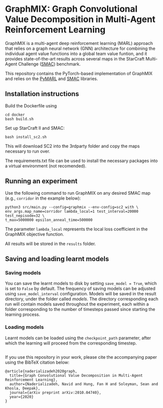 # GraphMIX: Graph Convolutional Value Decomposition in Multi-Agent Reinforcement Learning

GraphMIX is a multi-agent deep reinforcement learning (MARL) approach that relies on a graph neural network (GNN) architecture for combining the individual agent value functions into a global team value funtion, and it provides state-of-the-art results across several maps in the StarCraft Multi-Agent Challenge ([SMAC](https://github.com/oxwhirl/smac)) benchmark.

This repository contains the PyTorch-based implementation of GraphMIX and relies on the [PyMARL](https://github.com/oxwhirl/pymarl) and [SMAC](https://github.com/oxwhirl/smac) libraries.

## Installation instructions

Build the Dockerfile using 
```shell
cd docker
bash build.sh
```

Set up StarCraft II and SMAC:
```shell
bash install_sc2.sh
```

This will download SC2 into the 3rdparty folder and copy the maps necessary to run over.

The requirements.txt file can be used to install the necessary packages into a virtual environment (not recomended).

## Running an experiment 

Use the following command to run GraphMIX on any desired SMAC map (e.g., `corridor` in the example below):

```shell
python3 src/main.py --config=graphmix --env-config=sc2 with \
env_args.map_name=corridor lambda_local=1 test_interval=20000 test_nepisode=32 \
t_max=5000000 epsilon_anneal_time=500000
```

The parameter `lambda_local` represents the local loss coefficient in the GraphMIX objective function.

All results will be stored in the `results` folder.

## Saving and loading learnt models

### Saving models

You can save the learnt models to disk by setting `save_model = True`, which is set to `False` by default. The frequency of saving models can be adjusted using `save_model_interval` configuration. Models will be saved in the result directory, under the folder called *models*. The directory corresponding each run will contain models saved throughout the experiment, each within a folder corresponding to the number of timesteps passed since starting the learning process.

### Loading models

Learnt models can be loaded using the `checkpoint_path` parameter, after which the learning will proceed from the corresponding timestep. 

##

If you use this repository in your work, please cite the accompanying paper using the BibTeX citation below:

```
@article{naderializadeh2020graph,
  title={Graph Convolutional Value Decomposition in Multi-Agent Reinforcement Learning},
  author={Naderializadeh, Navid and Hung, Fan H and Soleyman, Sean and Khosla, Deepak},
  journal={arXiv preprint arXiv:2010.04740},
  year={2020}
}
```
